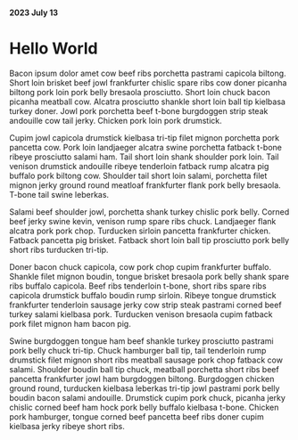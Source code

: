 #### 2023 July 13
# Hello World

Bacon ipsum dolor amet cow beef ribs porchetta pastrami capicola biltong. Short loin brisket beef jowl frankfurter chislic spare ribs cow doner picanha biltong pork loin pork belly bresaola prosciutto. Short loin chuck bacon picanha meatball cow. Alcatra prosciutto shankle short loin ball tip kielbasa turkey doner. Jowl pork porchetta beef t-bone burgdoggen strip steak andouille cow tail jerky. Chicken pork loin pork drumstick.

Cupim jowl capicola drumstick kielbasa tri-tip filet mignon porchetta pork pancetta cow. Pork loin landjaeger alcatra swine porchetta fatback t-bone ribeye prosciutto salami ham. Tail short loin shank shoulder pork loin. Tail venison drumstick andouille ribeye tenderloin fatback rump alcatra pig buffalo pork biltong cow. Shoulder tail short loin salami, porchetta filet mignon jerky ground round meatloaf frankfurter flank pork belly bresaola. T-bone tail swine leberkas.

Salami beef shoulder jowl, porchetta shank turkey chislic pork belly. Corned beef jerky swine kevin, venison rump spare ribs chuck. Landjaeger flank alcatra pork pork chop. Turducken sirloin pancetta frankfurter chicken. Fatback pancetta pig brisket. Fatback short loin ball tip prosciutto pork belly short ribs turducken tri-tip.

Doner bacon chuck capicola, cow pork chop cupim frankfurter buffalo. Shankle filet mignon boudin, tongue brisket bresaola pork belly shank spare ribs buffalo capicola. Beef ribs tenderloin t-bone, short ribs spare ribs capicola drumstick buffalo boudin rump sirloin. Ribeye tongue drumstick frankfurter tenderloin sausage jerky cow strip steak pastrami corned beef turkey salami kielbasa pork. Turducken venison bresaola cupim fatback pork filet mignon ham bacon pig.

Swine burgdoggen tongue ham beef shankle turkey prosciutto pastrami pork belly chuck tri-tip. Chuck hamburger ball tip, tail tenderloin rump drumstick filet mignon short ribs meatball sausage pork chop fatback cow salami. Shoulder boudin ball tip chuck, meatball porchetta short ribs beef pancetta frankfurter jowl ham burgdoggen biltong. Burgdoggen chicken ground round, turducken kielbasa leberkas tri-tip jowl pastrami pork belly boudin bacon salami andouille. Drumstick cupim pork chuck, picanha jerky chislic corned beef ham hock pork belly buffalo kielbasa t-bone. Chicken pork hamburger, tongue corned beef pancetta beef ribs doner cupim kielbasa jerky ribeye short ribs.